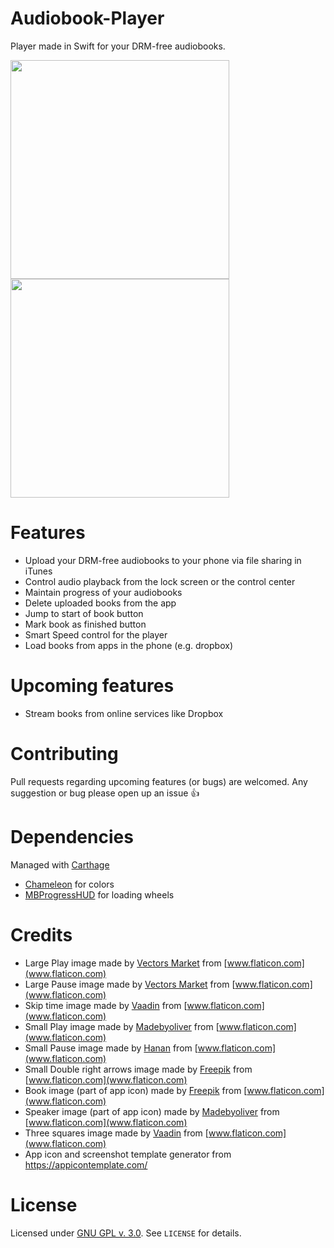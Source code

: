 # Audiobook-Player
Player made in Swift for your DRM-free audiobooks.

<img src="https://raw.githubusercontent.com/GianniCarlo/Audiobook-Player/master/Assets/list_screenshot.png" width="350"/>
<img src="https://raw.githubusercontent.com/GianniCarlo/Audiobook-Player/master/Assets/player_screenshot.png" width="350"/>

# Features
- Upload your DRM-free audiobooks to your phone via file sharing in iTunes
- Control audio playback from the lock screen or the control center
- Maintain progress of your audiobooks
- Delete uploaded books from the app
- Jump to start of book button
- Mark book as finished button
- Smart Speed control for the player
- Load books from apps in the phone (e.g. dropbox)

# Upcoming features
- Stream books from online services like Dropbox

# Contributing
Pull requests regarding upcoming features (or bugs) are welcomed. Any suggestion or bug please open up an issue 👍

# Dependencies
Managed with [Carthage](https://github.com/Carthage/Carthage)
- [Chameleon](https://github.com/ViccAlexander/Chameleon) for colors
- [MBProgressHUD](https://github.com/jdg/MBProgressHUD) for loading wheels

# Credits
- Large Play image made by [Vectors Market](http://www.flaticon.com/authors/vectors-market) from [www.flaticon.com](www.flaticon.com)
- Large Pause image made by [Vectors Market](http://www.flaticon.com/authors/vectors-market) from [www.flaticon.com](www.flaticon.com)
- Skip time image made by [Vaadin](http://www.flaticon.com/authors/vaadin) from [www.flaticon.com](www.flaticon.com)
- Small Play image made by [Madebyoliver](http://www.flaticon.com/authors/madebyoliver) from [www.flaticon.com](www.flaticon.com)
- Small Pause image made by [Hanan](http://www.flaticon.com/authors/hanan) from [www.flaticon.com](www.flaticon.com)
- Small Double right arrows image made by [Freepik](http://www.flaticon.com/authors/freepik) from [www.flaticon.com](www.flaticon.com)
- Book image (part of app icon) made by [Freepik](http://www.flaticon.com/authors/freepik) from [www.flaticon.com](www.flaticon.com)
- Speaker image (part of app icon) made by [Madebyoliver](http://www.flaticon.com/authors/madebyoliver) from [www.flaticon.com](www.flaticon.com)
- Three squares image made by [Vaadin](http://www.flaticon.com/authors/vaadin) from [www.flaticon.com](www.flaticon.com)
- App icon and screenshot template generator from https://appicontemplate.com/

# License
Licensed under [GNU GPL v. 3.0](https://opensource.org/licenses/GPL-3.0). See `LICENSE` for details.
